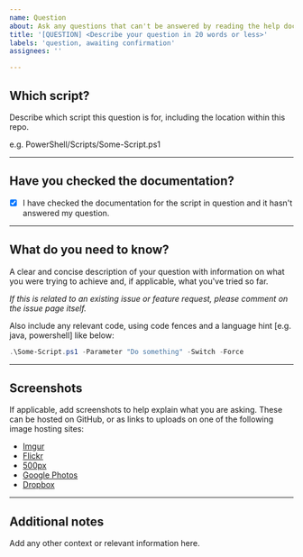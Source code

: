 ```yaml
---
name: Question
about: Ask any questions that can't be answered by reading the help documentation for a script.
title: '[QUESTION] <Describe your question in 20 words or less>'
labels: 'question, awaiting confirmation'
assignees: ''

---
```


<!-- Leave the ## Headings, --- dividers, and - [x] checkboxes in place; replace each paragraph with requested info -->
## Which script?

Describe which script this question is for, including the location within this repo.

e.g. PowerShell/Scripts/Some-Script.ps1

---

## Have you checked the documentation?

- [x] I have checked the documentation for the script in question and it hasn't answered my question.

---

## What do you need to know?

A clear and concise description of your question with information on what you were trying to achieve and, if applicable, what you've tried so far.

*If this is related to an existing issue or feature request, please comment on the issue page itself.*

Also include any relevant code, using code fences and a language hint \[e.g. java, powershell] like below:

```powershell
.\Some-Script.ps1 -Parameter "Do something" -Switch -Force
```

---

## Screenshots

If applicable, add screenshots to help explain what you are asking. These can be hosted on GitHub, or as links to uploads on one of the following image hosting sites:

- [Imgur](https://imgur.com/upload)
- [Flickr](https://flickr.com)
- [500px](https://500px.com)
- [Google Photos](https://photos.google.com/login)
- [Dropbox](https://www.dropbox.com)

---

## Additional notes

Add any other context or relevant information here.
